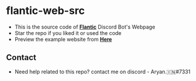 # flantic-web-src

- This is the source code of **[Flantic](https://www.flantic.gg)** Discord Bot's Webpage
- Star the repo if you liked it or used the code
- Preview the example website from **[Here](https://heartfelt-churros-ad85f5.netlify.app)**


## Contact
- Need help related to this repo? contact me on discord - Aryan.🇮🇳#7331

